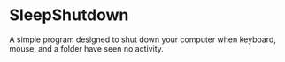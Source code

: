 # SleepShutdown
A simple program designed to shut down your computer when keyboard, mouse, and a folder have seen no activity.
